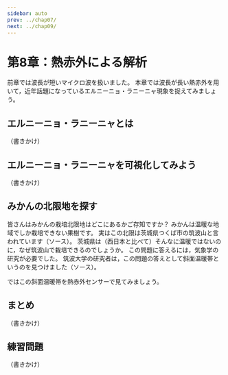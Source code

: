 ```yaml
---
sidebar: auto
prev: ../chap07/
next: ../chap09/
---
```


# 第8章：熱赤外による解析

前章では波長が短いマイクロ波を扱いました。
本章では波長が長い熱赤外を用いて，近年話題になっているエルニーニョ・ラニーニャ現象を捉えてみましょう。

## エルニーニョ・ラニーニャとは
（書きかけ）

## エルニーニョ・ラニーニャを可視化してみよう
（書きかけ）

## みかんの北限地を探す

皆さんはみかんの栽培北限地はどこにあるかご存知ですか？
みかんは温暖な地域でしか栽培できない果樹です。
実はこの北限は茨城県つくば市の筑波山と言われています（ソース）。
茨城県は（西日本と比べて）そんなに温暖ではないのに，なぜ筑波山で栽培できるのでしょうか。
この問題に答えるには，気象学の研究が必要でした。
筑波大学の研究者は，この問題の答えとして斜面温暖帯というのを見つけました（ソース）。

ではこの斜面温暖帯を熱赤外センサーで見てみましょう。

## まとめ
（書きかけ）

## 練習問題
（書きかけ）
